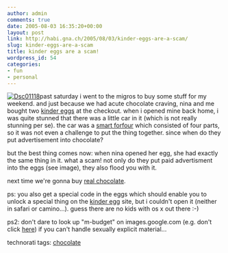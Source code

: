 ```yaml
---
author: admin
comments: true
date: 2005-08-03 16:35:20+00:00
layout: post
link: http://habi.gna.ch/2005/08/03/kinder-eggs-are-a-scam/
slug: kinder-eggs-are-a-scam
title: kinder eggs are a scam!
wordpress_id: 54
categories:
- fun
- personal
---
```



[![Dsc01118](http://habi.gna.ch/blog/images/DSC01118-tm.jpg)](http://habi.gna.ch/blog/images/DSC01118.jpg)past saturday i went to the migros to buy some stuff for my weekend. and just because we had acute chocolate craving, nina and me bought two [kinder eggs](http://images.google.com/images?q=kinder+egg&ie=UTF-8&oe=UTF-8) at the checkout. when i opened mine back home, i was quite stunned that there was a little car in it (which is not really stunning per se). the car was a [smart forfour](http://images.google.com/images?q=smart+forfour&ie=UTF-8&oe=UTF-8) which consisted of four parts, so it was not even a challenge to put the thing together. since when do they put advertisement into chocolate?



but the best thing comes now: when nina opened her egg, she had exactly the same thing in it. what a scam! not only do they put paid advertisment into the eggs (see image), they also flood you with it.
  
next time we're gonna buy [real chocolate](http://images.google.com/images?q=m-budget+schokolade&btnG=Search&svnum=10&hl=en&lr=).



ps: you also get a special code in the eggs which should enable you to unlock a special thing on the [kinder egg](http://magic-kinder.com/) site, but i couldn't open it (neither in safari or camino...). guess there are no kids with os x out there :-)



ps2: don't dare to look up "m-budget" on images.google.com (e.g. don't click [here](http://images.google.com/images?q=m-budget&ie=UTF-8&oe=UTF-8)) if you can't handle sexually explicit material...





technorati tags: [chocolate](http://www.technorati.com/tag/chocolate)
